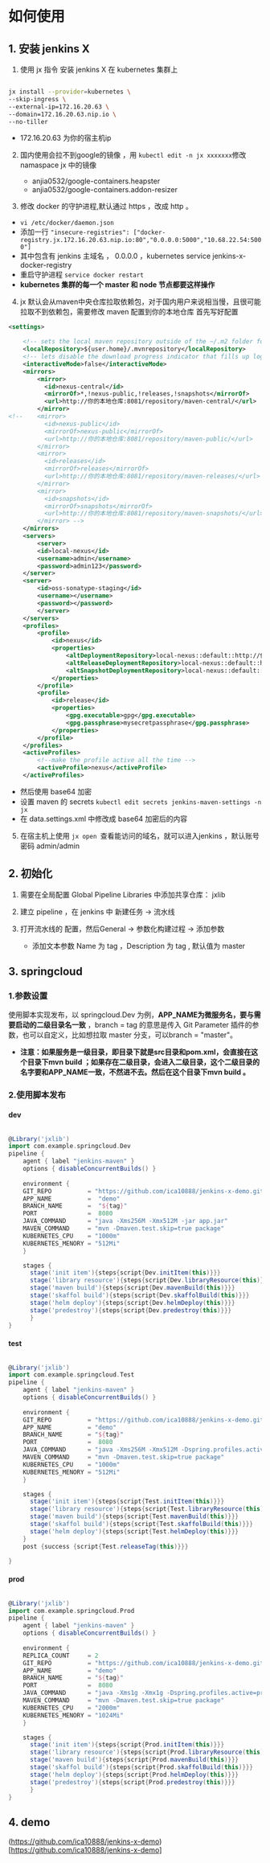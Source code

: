 # 如何使用

## 1. 安装 jenkins X
1. 使用 jx 指令 安装 jenkins X 在 kubernetes 集群上

``` bash

jx install --provider=kubernetes \
--skip-ingress \
--external-ip=172.16.20.63 \
--domain=172.16.20.63.nip.io \
--no-tiller

```


  * 172.16.20.63 为你的宿主机ip
    
2. 国内使用会拉不到google的镜像 ，用 `kubectl edit -n jx xxxxxxx`修改 namaspace jx 中的镜像
    * anjia0532/google-containers.heapster
    * anjia0532/google-containers.addon-resizer


3. 修改 docker 的守护进程,默认通过 https ，改成 http 。
  * `vi /etc/docker/daemon.json`
  * 添加一行 ` "insecure-registries": ["docker-registry.jx.172.16.20.63.nip.io:80","0.0.0.0:5000","10.68.22.54:5000"] ` 
  * 其中包含有 jenkins 主域名 ， 0.0.0.0 ，kubernetes service jenkins-x-docker-registry 
  * 重启守护进程 `service docker restart ` 
  * **kubernetes 集群的每一个 master 和 node 节点都要这样操作**


4. jx 默认会从maven中央仓库拉取依赖包，对于国内用户来说相当慢，且很可能拉取不到依赖包，需要修改 maven 配置到你的本地仓库 
首先写好配置


``` xml
<settings>

    <!-- sets the local maven repository outside of the ~/.m2 folder for easier mounting of secrets and repo -->
    <localRepository>${user.home}/.mvnrepository</localRepository>
    <!-- lets disable the download progress indicator that fills up logs -->
    <interactiveMode>false</interactiveMode>
    <mirrors>
        <mirror>
          <id>nexus-central</id>
          <mirrorOf>*,!nexus-public,!releases,!snapshots</mirrorOf>
          <url>http://你的本地仓库:8081/repository/maven-central/</url>
        </mirror>
<!--    <mirror>
          <id>nexus-public</id>
          <mirrorOf>nexus-public</mirrorOf>
          <url>http://你的本地仓库:8081/repository/maven-public/</url>
        </mirror>
        <mirror>
          <id>releases</id>
          <mirrorOf>releases</mirrorOf>
          <url>http://你的本地仓库:8081/repository/maven-releases/</url>
        </mirror>
        <mirror>
          <id>snapshots</id>
          <mirrorOf>snapshots</mirrorOf>
          <url>http://你的本地仓库:8081/repository/maven-snapshots/</url>
        </mirror> -->
    </mirrors>
    <servers>
        <server>
        <id>local-nexus</id>
        <username>admin</username>
        <password>admin123</password>
    </server>
    <server>
        <id>oss-sonatype-staging</id>
        <username></username>
        <password></password>
        </server>
    </servers>
    <profiles>
        <profile>
            <id>nexus</id>
            <properties>
                <altDeploymentRepository>local-nexus::default::http://你的本地仓库:8081/repository/maven-snapshots/</altDeploymentRepository>
                <altReleaseDeploymentRepository>local-nexus::default::http://你的本地仓库:8081/repository/maven-releases/</altReleaseDeploymentRepository>
                <altSnapshotDeploymentRepository>local-nexus::default::http://你的本地仓库:8081/repository/maven-snapshots/</altSnapshotDeploymentRepository>
            </properties>
        </profile>
        <profile>
            <id>release</id>
            <properties>
                <gpg.executable>gpg</gpg.executable>
                <gpg.passphrase>mysecretpassphrase</gpg.passphrase>
            </properties>
        </profile>
    </profiles>
    <activeProfiles>
        <!--make the profile active all the time -->
        <activeProfile>nexus</activeProfile>
    </activeProfiles>


```



  * 然后使用 base64 加密
  * 设置 maven 的 secrets `kubectl edit secrets jenkins-maven-settings -n jx `
  * 在 data.settings.xml 中修改成 base64 加密后的内容

5. 在宿主机上使用 `jx open `查看能访问的域名，就可以进入jenkins ，默认账号密码 admin/admin


## 2. 初始化

1. 需要在全局配置  Global Pipeline Libraries 中添加共享仓库： jxlib

2. 建立 pipeline ，在 jenkins 中 新建任务 -> 流水线

3. 打开流水线的 配置，然后General -> 参数化构建过程 -> 添加参数

   * 添加文本参数 Name 为 tag ，Description  为 tag , 	默认值为 master

   





## 3.  springcloud


### 1.参数设置
 使用脚本实现发布，以 springcloud.Dev 为例，**APP_NAME为微服务名，要与需要启动的二级目录名一致**  ，branch = tag 的意思是传入 Git Parameter 插件的参数，也可以自定义，比如想拉取 master 分支，可以branch = "master"。

   * **注意：如果服务是一级目录，即目录下就是src目录和pom.xml，会直接在这个目录下mvn build ；如果存在二级目录，会进入二级目录，这个二级目录的名字要和APP_NAME一致，不然进不去。然后在这个目录下mvn build 。**




### 2.使用脚本发布

#### dev


```groovy

@Library('jxlib') 
import com.example.springcloud.Dev
pipeline {
    agent { label "jenkins-maven" }
    options { disableConcurrentBuilds() }
    
    environment {
    GIT_REPO          = "https://github.com/ica10888/jenkins-x-demo.git"
    APP_NAME          =  "demo"
    BRANCH_NAME       =  "${tag}"     
    PORT              =  8080
    JAVA_COMMAND      = "java -Xms256M -Xmx512M -jar app.jar"
    MAVEN_COMMAND     = "mvn -Dmaven.test.skip=true package"
    KUBERNETES_CPU    = "1000m"
    KUBERNETES_MENORY = "512Mi"
    }

    stages {
      stage('init item'){steps{script{Dev.initItem(this)}}}
      stage('library resource'){steps{script{Dev.libraryResource(this)}}}
      stage('maven build'){steps{script{Dev.mavenBuild(this)}}}
      stage('skaffol build'){steps{script{Dev.skaffolBuild(this)}}}
      stage('helm deploy'){steps{script{Dev.helmDeploy(this)}}}
      stage('predestroy'){steps{script{Dev.predestroy(this)}}}
      }
}
```

#### test


```groovy

@Library('jxlib') 
import com.example.springcloud.Test
pipeline {
    agent { label "jenkins-maven" }
    options { disableConcurrentBuilds() }
    
    environment {
    GIT_REPO          = "https://github.com/ica10888/jenkins-x-demo.git"
    APP_NAME          = "demo"
    BRANCH_NAME       = "${tag}"    
    PORT              =  8080
    JAVA_COMMAND      = "java -Xms256M -Xmx512M -Dspring.profiles.active=test -jar app.jar"
    MAVEN_COMMAND     = "mvn -Dmaven.test.skip=true package"
    KUBERNETES_CPU    = "1000m"
    KUBERNETES_MENORY = "512Mi"
    }

    stages {
      stage('init item'){steps{script{Test.initItem(this)}}}
      stage('library resource'){steps{script{Test.libraryResource(this)}}}
      stage('maven build'){steps{script{Test.mavenBuild(this)}}}
      stage('skaffol build'){steps{script{Test.skaffolBuild(this)}}}
      stage('helm deploy'){steps{script{Test.helmDeploy(this)}}}
    }
    post {success {script{Test.releaseTag(this)}}}

}
```



#### prod


```groovy

@Library('jxlib') 
import com.example.springcloud.Prod
pipeline {
    agent { label "jenkins-maven" }
    options { disableConcurrentBuilds() }
    
    environment {
    REPLICA_COUNT     = 2
    GIT_REPO          = "https://github.com/ica10888/jenkins-x-demo.git"
    APP_NAME          = "demo"
    BRANCH_NAME       = "${tag}"     
    PORT              =  8080
    JAVA_COMMAND      = "java -Xms1g -Xmx1g -Dspring.profiles.active=prod -jar app.jar"
    MAVEN_COMMAND     = "mvn -Dmaven.test.skip=true package"
    KUBERNETES_CPU    = "2000m"
    KUBERNETES_MENORY = "1024Mi"
    }

    stages {
      stage('init item'){steps{script{Prod.initItem(this)}}}
      stage('library resource'){steps{script{Prod.libraryResource(this)}}}
      stage('maven build'){steps{script{Prod.mavenBuild(this)}}}
      stage('skaffol build'){steps{script{Prod.skaffolBuild(this)}}}
      stage('helm deploy'){steps{script{Prod.helmDeploy(this)}}}
      stage('predestroy'){steps{script{Prod.predestroy(this)}}}
      }
}
```


## 4.  demo
(https://github.com/ica10888/jenkins-x-demo)[https://github.com/ica10888/jenkins-x-demo]
